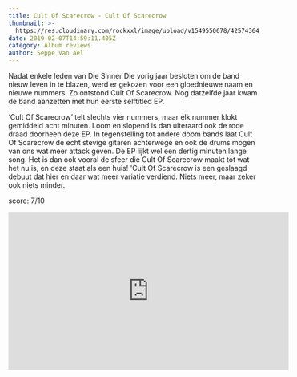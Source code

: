 ```yaml
---
title: Cult Of Scarecrow - Cult Of Scarecrow
thumbnail: >-
  https://res.cloudinary.com/rockxxl/image/upload/v1549550678/42574364_332192810875033_5187232054365913088_n.jpg
date: 2019-02-07T14:59:11.405Z
category: Album reviews
author: Seppe Van Ael
---
```

Nadat enkele leden van Die Sinner Die vorig jaar besloten om de band nieuw leven in te blazen, werd er gekozen voor een gloednieuwe naam en nieuwe nummers. Zo ontstond Cult Of Scarecrow. Nog datzelfde jaar kwam de band aanzetten met hun eerste selftitled EP.

‘Cult Of Scarecrow’ telt slechts vier nummers, maar elk nummer klokt gemiddeld acht minuten. Loom en slopend is dan uiteraard ook de rode draad doorheen deze EP. In tegenstelling tot andere doom bands laat Cult Of Scarecrow de echt stevige gitaren achterwege en ook de drums mogen van ons wat meer attack geven. De EP lijkt wel een dertig minuten lange song. Het is dan ook vooral de sfeer die Cult Of Scarecrow maakt tot wat het nu is, en deze staat als een huis! 'Cult Of Scarecrow is een geslaagd debuut dat hier en daar wat meer variatie verdiend. Niets meer, maar zeker ook niets minder.    

score: 7/10

<iframe width="560" height="315" src="https://www.youtube.com/embed/V6RNC5jMTac" frameborder="0" allow="accelerometer; autoplay; encrypted-media; gyroscope; picture-in-picture" allowfullscreen></iframe>
